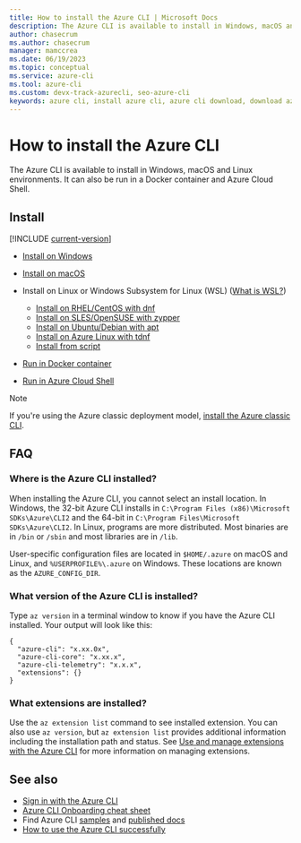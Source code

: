 ```yaml
---
title: How to install the Azure CLI | Microsoft Docs
description: The Azure CLI is available to install in Windows, macOS and Linux environments. It can also be run in a Docker container and Azure Cloud Shell.
author: chasecrum
ms.author: chasecrum
manager: mamccrea
ms.date: 06/19/2023
ms.topic: conceptual
ms.service: azure-cli
ms.tool: azure-cli
ms.custom: devx-track-azurecli, seo-azure-cli
keywords: azure cli, install azure cli, azure cli download, download azure cli
---
```


# How to install the Azure CLI

The Azure CLI is available to install in Windows, macOS and Linux environments.  It can also be run in a Docker container and Azure Cloud Shell.

## Install

[!INCLUDE [current-version](includes/current-version.md)]

* [Install on Windows](install-azure-cli-windows.md)
* [Install on macOS](install-azure-cli-macos.md)
* Install on Linux or Windows Subsystem for Linux (WSL) ([What is WSL?](/windows/wsl/about))
  
  * [Install on RHEL/CentOS with dnf](./install-azure-cli-linux.md?pivots=dnf)
  * [Install on SLES/OpenSUSE with zypper](./install-azure-cli-linux.md?pivots=zypper)
  * [Install on Ubuntu/Debian with apt](./install-azure-cli-linux.md?pivots=apt)
  * [Install on Azure Linux with tdnf](./install-azure-cli-linux.md?pivots=tdnf)
  * [Install from script](./install-azure-cli-linux.md?pivots=script)
* [Run in Docker container](run-azure-cli-docker.md)
* [Run in Azure Cloud Shell](/azure/cloud-shell/quickstart)

> [!NOTE]
> If you're using the Azure classic deployment model, [install the Azure classic CLI](install-classic-cli.md).

## FAQ

### Where is the Azure CLI installed?

When installing the Azure CLI, you cannot select an install location. In Windows, the 32-bit Azure CLI installs in `C:\Program Files (x86)\Microsoft SDKs\Azure\CLI2` and the 64-bit in `C:\Program Files\Microsoft SDKs\Azure\CLI2`. In Linux, programs are more distributed.  Most binaries are in `/bin` or `/sbin` and most libraries are in `/lib`.

User-specific configuration files are located in `$HOME/.azure` on macOS and Linux, and `%USERPROFILE%\.azure` on Windows.  These locations are known as the `AZURE_CONFIG_DIR`.

### What version of the Azure CLI is installed?

Type `az version` in a terminal window to know if you have the Azure CLI installed.  Your output will look like this:

```output
{
  "azure-cli": "x.xx.0x",
  "azure-cli-core": "x.xx.x",
  "azure-cli-telemetry": "x.x.x",
  "extensions": {}
}
```

### What extensions are installed?

Use the `az extension list` command to see installed extension.  You can also use `az version`, but `az extension list` provides additional information including the installation path and status. See [Use and manage extensions with the Azure CLI](./azure-cli-extensions-overview.md) for more information on managing extensions.

## See also

* [Sign in with the Azure CLI](./authenticate-azure-cli.md)
* [Azure CLI Onboarding cheat sheet](./cheat-sheet-onboarding.md)
* Find Azure CLI [samples](./samples-index.md) and [published docs](./reference-docs-index.md)
* [How to use the Azure CLI successfully](use-cli-effectively.md)
